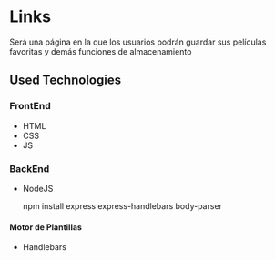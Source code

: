 # Links
Será una página en la que los usuarios podrán guardar sus películas favoritas y demás funciones de almacenamiento

## Used Technologies

### FrontEnd
* HTML
* CSS
* JS

### BackEnd
* NodeJS

  npm install express express-handlebars body-parser

#### Motor de Plantillas
* Handlebars
